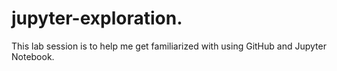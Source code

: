 # jupyter-exploration.
This lab session is to help me get familiarized with using GitHub and Jupyter Notebook.
